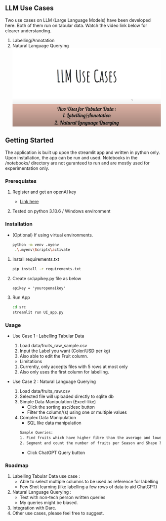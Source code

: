 ## LLM Use Cases

Two use cases on LLM (Large Language Models) have been developed here. Both of them run on tabular data. Watch the video link below for clearer understanding.
1. Labelling/Annotation
2. Natural Language Querying
[![Watch the video](img/video_ss.png)](https://youtu.be/voQPdIdZ0xA)

## Getting Started
The application is built up upon the streamlit app and written in python only. Upon installation, the app can be run and used. Notebooks in the /notebooks/ directory are not guranteed to run and are mostly used for experimentation only.

### Prerequistes
1. Register and get an openAI key
    * <a href="https://www.howtogeek.com/885918/how-to-get-an-openai-api-key/"> Link here</a>

2. Tested on python 3.10.6 / Windows environment

### Installation
* (Optional) If using virtual environments.
    ```sh
    python -m venv .myenv
     .\.myenv\Scripts\activate
    ```
1. Install requirements.txt
    ```sh
    pip install -r requirements.txt
    ```
2. Create src\apikey.py file as below
    ```
    apikey = 'youropenaikey'
    ```
3. Run App
    ```sh
    cd src
    streamlit run UI_app.py 
    ```
### Usage
- Use Case 1 : Labelling Tabular Data
     1. Load data/fruits_raw_sample.csv
     2. Input the Label you want (Color/USD per kg)
     3. Also able to edit the Fruit column.
     * Limitations
     1. Currently, only accepts files with 5 rows at most only
     2. Also only uses the first column for labelling.

- Use Case 2 : Natural Language Querying
    1. Load data/fruits_raw.csv
    2. Selected file will uploaded directly to sqlite db
    3. Simple Data Manipulation (Excel-like)
        * Click the sorting asc/desc button
        * Filter the column/(s) using one or multiple values
    4. Complex Data Manipulation
        * SQL like data manipulation
        ```txt
        Sample Queries: 
        1. Find fruits which have higher fibre than the average and lower sugar than the average ? Also display their fibre and sugar
        2. Segment and count the number of fruits per Season and Shape ?
        ```
        * Click ChatGPT Query button

### Roadmap
1. Labelling Tabular Data use case :
    * Able to select multiple columns to be used as reference for labelling
    * Few Shot learning (like labelling a few rows of data to aid ChatGPT)
2. Natural Language Querying :
    * Test with non-tech person written queries
    * My queries might be biased.
3. Integration with Darc.
3. Other use cases, please feel free to suggest.

     








